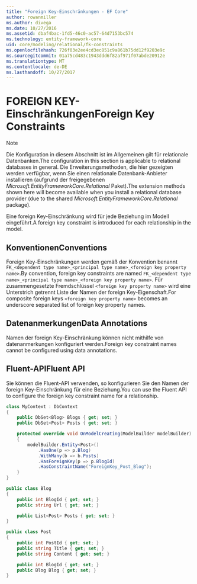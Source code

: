 ```yaml
---
title: "Foreign Key-Einschränkungen - EF Core"
author: rowanmiller
ms.author: divega
ms.date: 10/27/2016
ms.assetid: dbaf4bac-1fd5-46c0-ac57-64d7153bc574
ms.technology: entity-framework-core
uid: core/modeling/relational/fk-constraints
ms.openlocfilehash: 726f03e2ee4cd3ec851c9a861b75dd12f9203e9c
ms.sourcegitcommit: 01a75cd483c1943ddd6f82af971f07abde20912e
ms.translationtype: MT
ms.contentlocale: de-DE
ms.lasthandoff: 10/27/2017
---
```

# <a name="foreign-key-constraints"></a><span data-ttu-id="80b87-102">FOREIGN KEY-Einschränkungen</span><span class="sxs-lookup"><span data-stu-id="80b87-102">Foreign Key Constraints</span></span>

> [!NOTE]  
> <span data-ttu-id="80b87-103">Die Konfiguration in diesem Abschnitt ist im Allgemeinen gilt für relationale Datenbanken.</span><span class="sxs-lookup"><span data-stu-id="80b87-103">The configuration in this section is applicable to relational databases in general.</span></span> <span data-ttu-id="80b87-104">Die Erweiterungsmethoden, die hier gezeigten werden verfügbar, wenn Sie einen relationale Datenbank-Anbieter installieren (aufgrund der freigegebenen *Microsoft.EntityFrameworkCore.Relational* Paket).</span><span class="sxs-lookup"><span data-stu-id="80b87-104">The extension methods shown here will become available when you install a relational database provider (due to the shared *Microsoft.EntityFrameworkCore.Relational* package).</span></span>

<span data-ttu-id="80b87-105">Eine foreign Key-Einschränkung wird für jede Beziehung im Modell eingeführt.</span><span class="sxs-lookup"><span data-stu-id="80b87-105">A foreign key constraint is introduced for each relationship in the model.</span></span>

## <a name="conventions"></a><span data-ttu-id="80b87-106">Konventionen</span><span class="sxs-lookup"><span data-stu-id="80b87-106">Conventions</span></span>

<span data-ttu-id="80b87-107">Foreign Key-Einschränkungen werden gemäß der Konvention benannt `FK_<dependent type name>_<principal type name>_<foreign key property name>`.</span><span class="sxs-lookup"><span data-stu-id="80b87-107">By convention, foreign key constraints are named `FK_<dependent type name>_<principal type name>_<foreign key property name>`.</span></span> <span data-ttu-id="80b87-108">Für zusammengesetzte Fremdschlüssel `<foreign key property name>` wird eine Unterstrich getrennt Liste der Namen der foreign Key-Eigenschaft.</span><span class="sxs-lookup"><span data-stu-id="80b87-108">For composite foreign keys `<foreign key property name>` becomes an underscore separated list of foreign key property names.</span></span>

## <a name="data-annotations"></a><span data-ttu-id="80b87-109">Datenanmerkungen</span><span class="sxs-lookup"><span data-stu-id="80b87-109">Data Annotations</span></span>

<span data-ttu-id="80b87-110">Namen der foreign Key-Einschränkung können nicht mithilfe von datenanmerkungen konfiguriert werden.</span><span class="sxs-lookup"><span data-stu-id="80b87-110">Foreign key constraint names cannot be configured using data annotations.</span></span>

## <a name="fluent-api"></a><span data-ttu-id="80b87-111">Fluent-API</span><span class="sxs-lookup"><span data-stu-id="80b87-111">Fluent API</span></span>

<span data-ttu-id="80b87-112">Sie können die Fluent-API verwenden, so konfigurieren Sie den Namen der foreign Key-Einschränkung für eine Beziehung.</span><span class="sxs-lookup"><span data-stu-id="80b87-112">You can use the Fluent API to configure the foreign key constraint name for a relationship.</span></span>

<!-- [!code-csharp[Main](samples/core/relational/Modeling/FluentAPI/Samples/Relational/RelationshipConstraintName.cs?highlight=12)] -->
``` csharp
class MyContext : DbContext
{
    public DbSet<Blog> Blogs { get; set; }
    public DbSet<Post> Posts { get; set; }

    protected override void OnModelCreating(ModelBuilder modelBuilder)
    {
        modelBuilder.Entity<Post>()
            .HasOne(p => p.Blog)
            .WithMany(b => b.Posts)
            .HasForeignKey(p => p.BlogId)
            .HasConstraintName("ForeignKey_Post_Blog");
    }
}

public class Blog
{
    public int BlogId { get; set; }
    public string Url { get; set; }

    public List<Post> Posts { get; set; }
}

public class Post
{
    public int PostId { get; set; }
    public string Title { get; set; }
    public string Content { get; set; }

    public int BlogId { get; set; }
    public Blog Blog { get; set; }
}
```
